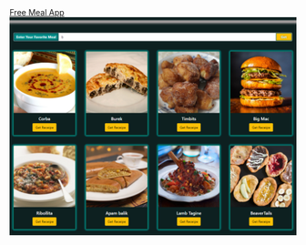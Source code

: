 <a href="https://free-meal-api-project.netlify.app/" target="_blank" >
Free Meal App </a>
<br/>
<img src="free-meal.png" alt="img">
